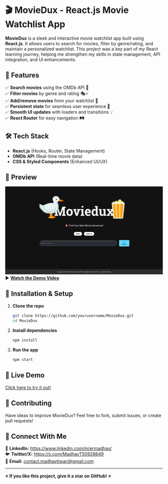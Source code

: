 # 🎬 MovieDux - React.js Movie Watchlist App

**MovieDux** is a sleek and interactive movie watchlist app built using **React.js**. It allows users to search for movies, filter by genre/rating, and maintain a personalized watchlist. This project was a key part of my React learning journey, helping me strengthen my skills in state management, API integration, and UI enhancements.

## 🚀 Features

✅ **Search movies** using the OMDb API 🎥  
✅ **Filter movies** by genre and rating 🎭⭐  
✅ **Add/remove movies** from your watchlist 📝  
✅ **Persistent state** for seamless user experience 🔄  
✅ **Smooth UI updates** with loaders and transitions 💡  
✅ **React Router** for easy navigation 🛤️  

## 🛠️ Tech Stack

- **React.js** (Hooks, Router, State Management)
- **OMDb API** (Real-time movie data)
- **CSS & Styled Components** (Enhanced UI/UX)

## 📸 Preview

[![MovieDux Demo](demo-thumbnail.png)](your-demo-video-link)  
▶ **[Watch the Demo Video](your-demo-video-link)**

## 🚀 Installation & Setup

1. **Clone the repo**
   ```sh
   git clone https://github.com/yourusername/MovieDux.git
   cd MovieDux
   ```

2. **Install dependencies**
   ```sh
   npm install
   ```

3. **Run the app**
   ```sh
   npm start
   ```

## 🔗 Live Demo
[Click here to try it out!](your-live-demo-link)

## 🤝 Contributing
Have ideas to improve MovieDux? Feel free to fork, submit issues, or create pull requests!

## 📩 Connect With Me
🔗 **LinkedIn:** https://www.linkedin.com/in/ermadhav/  
🐦 **Twitter/X:** https://x.com/MadhavT50928649  
📧 **Email:** contact.madhavtiwari@gmail.com

---

**⭐ If you like this project, give it a star on GitHub! ⭐**
